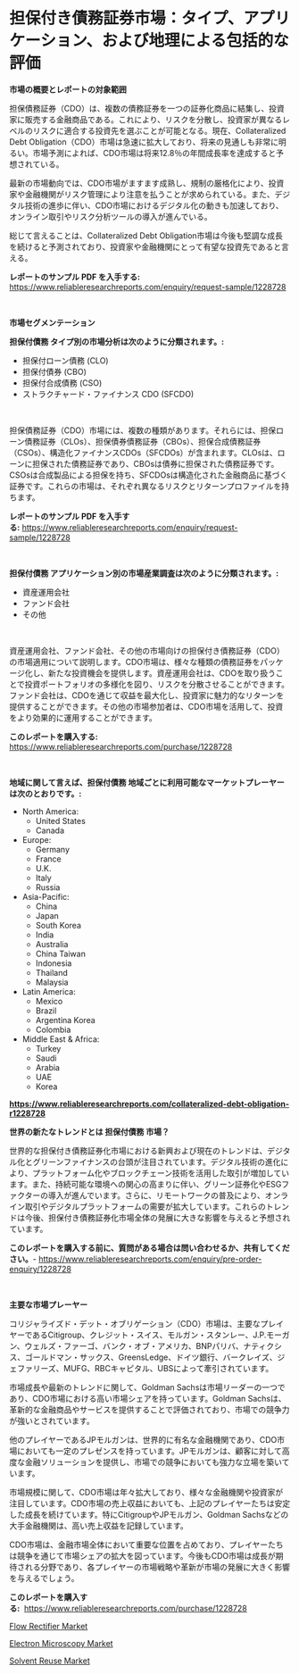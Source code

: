 <p><h1>担保付き債務証券市場：タイプ、アプリケーション、および地理による包括的な評価</h1></p><p><strong>市場の概要とレポートの対象範囲</strong></p>
<p><p>担保債務証券（CDO）は、複数の債務証券を一つの証券化商品に結集し、投資家に販売する金融商品である。これにより、リスクを分散し、投資家が異なるレベルのリスクに適合する投資先を選ぶことが可能となる。現在、Collateralized Debt Obligation（CDO）市場は急速に拡大しており、将来の見通しも非常に明るい。市場予測によれば、CDO市場は将来12.8％の年間成長率を達成すると予想されている。</p><p>最新の市場動向では、CDO市場がますます成熟し、規制の厳格化により、投資家や金融機関がリスク管理により注意を払うことが求められている。また、デジタル技術の進歩に伴い、CDO市場におけるデジタル化の動きも加速しており、オンライン取引やリスク分析ツールの導入が進んでいる。</p><p>総じて言えることは、Collateralized Debt Obligation市場は今後も堅調な成長を続けると予測されており、投資家や金融機関にとって有望な投資先であると言える。</p></p>
<p><strong>レポートのサンプル PDF を入手する:</strong> <a href="https://www.reliableresearchreports.com/enquiry/request-sample/1228728">https://www.reliableresearchreports.com/enquiry/request-sample/1228728</a></p>
<p>&nbsp;</p>
<p><strong>市場セグメンテーション</strong></p>
<p><strong>担保付債務 タイプ別の市場分析は次のように分類されます。:</strong></p>
<p><ul><li>担保付ローン債務 (CLO)</li><li>担保付債券 (CBO)</li><li>担保付合成債務 (CSO)</li><li>ストラクチャード・ファイナンス CDO (SFCDO)</li></ul></p>
<p>&nbsp;</p>
<p><p>担保債務証券（CDO）市場には、複数の種類があります。それらには、担保ローン債務証券（CLOs）、担保債券債務証券（CBOs）、担保合成債務証券（CSOs）、構造化ファイナンスCDOs（SFCDOs）が含まれます。CLOsは、ローンに担保された債務証券であり、CBOsは債券に担保された債務証券です。CSOsは合成製品による担保を持ち、SFCDOsは構造化された金融商品に基づく証券です。これらの市場は、それぞれ異なるリスクとリターンプロファイルを持ちます。</p></p>
<p><strong>レポートのサンプル PDF を入手する:</strong>&nbsp;<a href="https://www.reliableresearchreports.com/enquiry/request-sample/1228728">https://www.reliableresearchreports.com/enquiry/request-sample/1228728</a></p>
<p>&nbsp;</p>
<p><strong> 担保付債務 アプリケーション別の市場産業調査は次のように分類されます。:</strong></p>
<p><ul><li>資産運用会社</li><li>ファンド会社</li><li>その他</li></ul></p>
<p>&nbsp;</p>
<p><p>資産運用会社、ファンド会社、その他の市場向けの担保付き債務証券（CDO）の市場適用について説明します。CDO市場は、様々な種類の債務証券をパッケージ化し、新たな投資機会を提供します。資産運用会社は、CDOを取り扱うことで投資ポートフォリオの多様化を図り、リスクを分散させることができます。ファンド会社は、CDOを通じて収益を最大化し、投資家に魅力的なリターンを提供することができます。その他の市場参加者は、CDO市場を活用して、投資をより効果的に運用することができます。</p></p>
<p><strong>このレポートを購入する:</strong>&nbsp; <a href="https://www.reliableresearchreports.com/purchase/1228728">https://www.reliableresearchreports.com/purchase/1228728</a></p>
<p>&nbsp;</p>
<p><strong>地域に関して言えば、担保付債務 地域ごとに利用可能なマーケットプレーヤーは次のとおりです。:</strong></p>
<p><ul>
    <li>
        North America:
        <ul>
            <li>United States</li>
            <li>Canada</li>
        </ul>
    </li>
    <li>
        Europe:
        <ul>
            <li>Germany</li>
            <li>France</li>
            <li>U.K.</li>
            <li>Italy</li>
            <li>Russia</li>
        </ul>
    </li>
    <li>
        Asia-Pacific:
        <ul>
            <li>China</li>
            <li>Japan</li>
            <li>South Korea</li>
            <li>India</li>
            <li>Australia</li>
            <li>China Taiwan</li>
            <li>Indonesia</li>
            <li>Thailand</li>
            <li>Malaysia</li>
        </ul>
    </li>
    <li>
        Latin America:
        <ul>
            <li>Mexico</li>
            <li>Brazil</li>
            <li>Argentina Korea</li>
            <li>Colombia</li>
        </ul>
    </li>
    <li>
        Middle East & Africa:
        <ul>
            <li>Turkey</li>
            <li>Saudi</li>
            <li>Arabia</li>
            <li>UAE</li>
            <li>Korea</li>
        </ul>
    </li>
    </ul></p>
<p><strong><a href="https://www.reliableresearchreports.com/collateralized-debt-obligation-r1228728">https://www.reliableresearchreports.com/collateralized-debt-obligation-r1228728</a></strong>&nbsp;</p>
<p><strong>世界の新たなトレンドとは 担保付債務 市場？</strong></p>
<p><p>世界的な担保付き債務証券化市場における新興および現在のトレンドは、デジタル化とグリーンファイナンスの台頭が注目されています。デジタル技術の進化により、プラットフォーム化やブロックチェーン技術を活用した取引が増加しています。また、持続可能な環境への関心の高まりに伴い、グリーン証券化やESGファクターの導入が進んでいます。さらに、リモートワークの普及により、オンライン取引やデジタルプラットフォームの需要が拡大しています。これらのトレンドは今後、担保付き債務証券化市場全体の発展に大きな影響を与えると予想されています。</p></p>
<p><strong>このレポートを購入する前に、質問がある場合は問い合わせるか、共有してください。</strong>- <a href="https://www.reliableresearchreports.com/enquiry/pre-order-enquiry/1228728">https://www.reliableresearchreports.com/enquiry/pre-order-enquiry/1228728</a></p>
<p>&nbsp;</p>
<p><strong>主要な市場プレーヤー</strong></p>
<p><p>コリジャライズド・デット・オブリゲーション（CDO）市場は、主要なプレイヤーであるCitigroup、クレジット・スイス、モルガン・スタンレー、J.P.モーガン、ウェルズ・ファーゴ、バンク・オブ・アメリカ、BNPパリバ、ナティクシス、ゴールドマン・サックス、GreensLedge、ドイツ銀行、バークレイズ、ジェファリーズ、MUFG、RBCキャピタル、UBSによって牽引されています。</p><p>市場成長や最新のトレンドに関して、Goldman Sachsは市場リーダーの一つであり、CDO市場における高い市場シェアを持っています。Goldman Sachsは、革新的な金融商品やサービスを提供することで評価されており、市場での競争力が強いとされています。</p><p>他のプレイヤーであるJPモルガンは、世界的に有名な金融機関であり、CDO市場においても一定のプレゼンスを持っています。JPモルガンは、顧客に対して高度な金融ソリューションを提供し、市場での競争においても強力な立場を築いています。</p><p>市場規模に関して、CDO市場は年々拡大しており、様々な金融機関や投資家が注目しています。CDO市場の売上収益においても、上記のプレイヤーたちは安定した成長を続けています。特にCitigroupやJPモルガン、Goldman Sachsなどの大手金融機関は、高い売上収益を記録しています。</p><p>CDO市場は、金融市場全体において重要な位置を占めており、プレイヤーたちは競争を通じて市場シェアの拡大を図っています。今後もCDO市場は成長が期待される分野であり、各プレイヤーの市場戦略や革新が市場の発展に大きく影響を与えるでしょう。</p></p>
<p><strong>このレポートを購入する:</strong>&nbsp;&nbsp;<a href="https://www.reliableresearchreports.com/purchase/1228728">https://www.reliableresearchreports.com/purchase/1228728</a></p>
<p><p><a href="https://forested-sushi-9b0.notion.site/Flow-Rectifier-Market-Exploring-Market-Share-Market-Trends-and-Future-Growth-5fd1a87582f549c48eade669650fcae0">Flow Rectifier Market</a></p><p><a href="https://lydian-appliance-61d.notion.site/Electron-Microscopy-Market-Share-Evolution-and-Market-Growth-Trends-2024-2031-d514717f2ef14cd598e5912e6b8f4dff">Electron Microscopy Market</a></p><p><a href="https://github.com/Chiragrp22/Market-Research-Report-List-4/blob/main/solvent-reuse-market.md">Solvent Reuse Market</a></p></p>